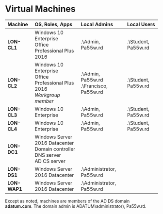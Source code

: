 # Virtual Machines

| Machine | OS, Roles, Apps | Local Admins | Local Users |
| :--- | :--- | :--- | :--- |
|	**LON-CL1**	| Windows 10 Enterprise<br />Office Professional Plus 2016 | .\Admin, Pa55w.rd | .\Student, Pa55w.rd |
|	**LON-CL2**	| Windows 10 Enterprise<br />Office Professional Plus 2016<br />*Workgroup member* | .\Admin, Pa55w.rd<br />.\Francisco, Pa55w.rd | .\Student, Pa55w.rd |
|	**LON-CL3**	| Windows 10 Enterprise | .\Admin, Pa55w.rd | .\Student, Pa55w.rd |
|	**LON-CL4**	| Windows 10 Enterprise | .\Admin, Pa55w.rd | .\Student, Pa55w.rd |
|	**LON-DC1**	| Windows Server 2016 Datacenter<br />Domain controller<br />DNS server<br />AD CS server | | |
|	**LON-DS1**	| Windows Server 2016 Datacenter | .\Administrator, Pa55w.rd | |
|	**LON-WAP1**	| Windows Server 2016 Datacenter | .\Administrator, Pa55w.rd | |




Except as noted, machines are members of the AD DS domain **adatum.com**.
The domain admin is ADATUM\administrator), Pa55w.rd.
